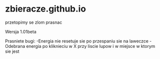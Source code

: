 # zbieracze.github.io
przetopimy se zlom prasnac

Wersja 1.01beta

Prasniete bugi:
-Energia nie resetuje sie po przespaniu sie na laweczce
-Odebrana energia po kliknieciu w X przy liscie lupow i w miejsce w ktorym sie jest
